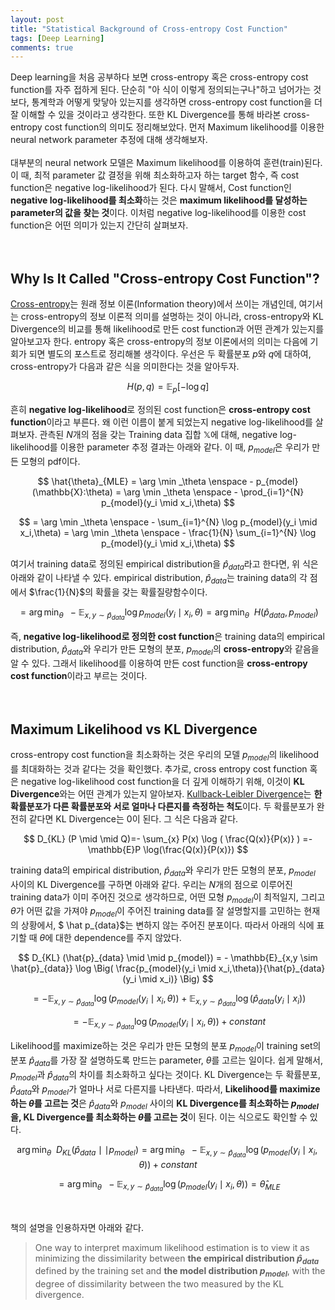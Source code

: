 ```yaml
---
layout: post
title: "Statistical Background of Cross-entropy Cost Function"
tags: [Deep Learning]
comments: true
---
```

Deep learning을 처음 공부하다 보면 cross-entropy 혹은 cross-entropy cost function를 자주 접하게 된다. 단순히 "아 식이 이렇게 정의되는구나"하고 넘어가는 것보다, 통계학과 어떻게 맞닿아 있는지를 생각하면 cross-entropy cost function을 더 잘 이해할 수 있을 것이라고 생각한다. 또한 KL Divergence를 통해 바라본 cross-entropy cost function의 의미도 정리해보았다. 먼저 Maximum likelihood를 이용한 neural network parameter 추정에 대해 생각해보자.  
<br>
대부분의 neural network 모델은 Maximum likelihood를 이용하여 훈련(train)된다. 이 때, 최적 parameter 값 결정을 위해 최소화하고자 하는 target 함수, 즉 cost function은 negative log-likelihood가 된다. 다시 말해서, Cost function인 **negative log-likelihood를 최소화**하는 것은 **maximum likelihood를 달성하는 parameter의 값을 찾는 것**이다. 이처럼 negative log-likelihood를 이용한 cost function은 어떤 의미가 있는지 간단히 살펴보자.  
<br>
<br>

## Why Is It Called "Cross-entropy Cost Function"?
[Cross-entropy](https://en.wikipedia.org/wiki/Cross_entropy)는 원래 정보 이론(Information theory)에서 쓰이는 개념인데, 여기서는 cross-entropy의 정보 이론적 의미를 설명하는 것이 아니라, cross-entropy와 KL Divergence의 비교를 통해 likelihood로 만든 cost function과 어떤 관계가 있는지를 알아보고자 한다. entropy 혹은 cross-entropy의 정보 이론에서의 의미는 다음에 기회가 되면 별도의 포스트로 정리해볼 생각이다. 우선은 두 확률분포 $p$와 $q$에 대하여, cross-entropy가 다음과 같은 식을 의미한다는 것을 알아두자. 

$$
H(p,q)=\mathbb{E}_p [-\log q]
$$

흔히 **negative log-likelihood**로 정의된 cost function은 **cross-entropy cost function**이라고 부른다. 왜 이런 이름이 붙게 되었는지 negative log-likelihood를 살펴보자. 관측된 $N$개의 점을 갖는 Training data 집합 $\mathbb{X}$에 대해, negative log-likelihood를 이용한 parameter 추정 결과는 아래와 같다. 이 때, $p_{model}$은 우리가 만든 모형의 pdf이다.

$$
\hat{\theta}_{MLE} 
= \arg \min _\theta \enspace - p_{model}(\mathbb{X}:\theta) 
= \arg \min _\theta \enspace - \prod_{i=1}^{N}  p_{model}(y_i \mid x_i,\theta)
$$

$$
= \arg \min _\theta \enspace - \sum_{i=1}^{N}  \log p_{model}(y_i \mid x_i,\theta)
= \arg \min _\theta \enspace  - \frac{1}{N} \sum_{i=1}^{N}  \log p_{model}(y_i \mid x_i,\theta)
$$

여기서 training data로 정의된 empirical distribution을 $\hat p_{data}$라고 한다면, 위 식은 아래와 같이 나타낼 수 있다. empirical distribution, $\hat p_{data}$는 training data의 각 점에서 $\frac{1}{N}$의 확률을 갖는 확률질량함수이다.

$$
= \arg \min _\theta \enspace - \mathbb{E}_{x,y \sim \hat{p}_{data}}  \log p_{model}(y_i \mid x_i,\theta) 
= \arg \min _\theta \enspace H(\hat{p}_{data},p_{model})
$$

즉, **negative log-likelihood로 정의한 cost function**은 training data의 empirical distribution, $\hat p_{data}$와 우리가 만든 모형의 분포, $p_{model}$의 **cross-entropy**와 같음을 알 수 있다. 그래서 likelihood를 이용하여 만든 cost function을 **cross-entropy cost function**이라고 부르는 것이다.  
<br>
<br>

## Maximum Likelihood vs KL Divergence
cross-entropy cost function을 최소화하는 것은 우리의 모델 $p_{model}$의 likelihood를 최대화하는 것과 같다는 것을 확인했다. 추가로, cross entropy cost function 혹은 negative log-likelihood cost function을 더 깊게 이해하기 위해, 이것이 **KL Divergence**와는 어떤 관계가 있는지 알아보자. [Kullback-Leibler Divergence](https://en.wikipedia.org/wiki/Kullback%E2%80%93Leibler_divergence)는 **한 확률분포가 다른 확률분포와 서로 얼마나 다른지를 측정하는 척도**이다. 두 확률분포가 완전히 같다면 KL Divergence는 $0$이 된다. 그 식은 다음과 같다.

$$
D_{KL} (P \mid \mid Q)=- \sum_{x} P(x) \log ( \frac{Q(x)}{P(x)} ) =-\mathbb{E}P \log(\frac{Q(x)}{P(x)})
$$

training data의 empirical distribution, $\hat p_{data}$와 우리가 만든 모형의 분포, $p_{model}$ 사이의 KL Divergence를 구하면 아래와 같다. 우리는 $N$개의 점으로 이루어진 training data가 이미 주어진 것으로 생각하므로, 어떤 모형 $p_{model}$이 최적일지, 그리고 $\theta$가 어떤 값을 가져야 $p_{model}$이 주어진 training data를 잘 설명할지를 고민하는 현재의 상황에서, $ \hat p_{data}$는 변하지 않는 주어진 분포이다. 따라서 아래의 식에 표기할 때 $\theta$에 대한 dependence를 주지 않았다.

$$
D_{KL} (\hat{p}_{data} \mid \mid p_{model})
= - \mathbb{E}_{x,y \sim \hat{p}_{data}}  \log \Big( \frac{p_{model}(y_i \mid x_i,\theta)}{\hat{p}_{data}(y_i \mid x_i)} \Big)
$$

$$
= - \mathbb{E}_{x,y \sim \hat{p}_{data}}  \log \big( p_{model}(y_i \mid x_i,\theta) \big) + \mathbb{E}_{x,y \sim \hat{p}_{data}} \log \big( \hat{p}_{data}(y_i \mid x_i) \big)
$$

$$
= - \mathbb{E}_{x,y \sim \hat{p}_{data}}  \log \big( p_{model}(y_i \mid x_i,\theta) \big) + constant
$$

Likelihood를 maximize하는 것은 우리가 만든 모형의 분포 $p_{model}$이 training set의 분포 $\hat p_{data}$를 가장 잘 설명하도록 만드는 parameter, $\theta$를 고르는 일이다. 쉽게 말해서, $p_{model}$과 $\hat p_{data}$의 차이를 최소화하고 싶다는 것이다. KL Divergence는 두 확률분포, $\hat p_{data}$와 $p_{model}$가 얼마나 서로 다른지를 나타낸다. 따라서, **Likelihood를 maximize하는 $\theta$를 고르는 것**은 $\hat p_{data}$와 $p_{model}$ 사이의 **KL Divergence를 최소화하는 $p_{model}$을, KL Divergence를 최소화하는 $\theta$를 고르는 것**이 된다. 이는 식으로도 확인할 수 있다.  



$$
\arg \min _\theta \enspace D_{KL} (\hat{p}_{data} \mid \mid p_{model}) = \arg \min _\theta \enspace  - \mathbb{E}_{x,y \sim \hat{p}_{data}}  \log \big( p_{model}(y_i \mid x_i,\theta) \big) + constant
$$

$$
= \arg \min _\theta \enspace  - \mathbb{E}_{x,y \sim \hat{p}_{data}}  \log \big( p_{model}(y_i \mid x_i,\theta) \big) = \hat{\theta}_{MLE}
$$

<br>

책의 설명을 인용하자면 아래와 같다.  
 > One way to interpret maximum likelihood estimation is to view it as minimizing the dissimilarity between **the empirical distribution $\hat p_{data}$** defined by the training set and **the model distribution $p_{model}$**, with the degree of dissimilarity between the two measured by the KL divergence.  












